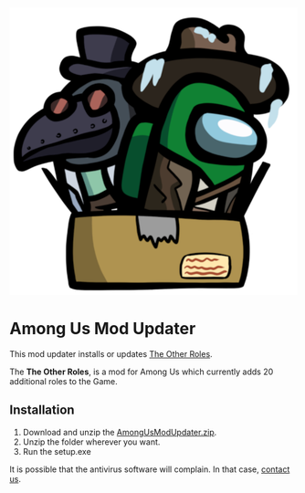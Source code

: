 ![Among Us Mod Updater](Banner.png "Among Us Mod Updater")

# Among Us Mod Updater
This mod updater installs or updates [The Other Roles](https://github.com/Eisbison/TheOtherRoles).

The **The Other Roles**, is a mod for Among Us which currently adds 20 additional roles to the Game.

## Installation

1. Download and unzip the [AmongUsModUpdater.zip](https://github.com/Narua2010/AmongUsModUpdater/releases/download/v2.0.0/AmongUsModUpdater.zip).
2. Unzip the folder wherever you want.
3. Run the setup.exe

It is possible that the antivirus software will complain. In that case, [contact us](https://discord.gg/Jr7x5xdMH2).
